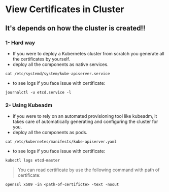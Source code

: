 # View Certificates in Cluster

## It's depends on how the cluster is created!!

### 1- Hard way

* If you were to deploy a Kubernetes cluster from scratch you generate all the certificates by yourself.
* deploy all the components as native services.

```
cat /etc/systemd/system/kube-apiserver.service
```

* to see logs if you face issue with certificate:

```
journalctl -u etcd.service -l
```

### 2- Using Kubeadm

*  if you were to rely on an automated provisioning tool like kubeadm, it takes care of automatically generating and configuring the cluster for you.
* deploy all the components as pods.

```
cat /etc/kubernetes/manifests/kube-apiserver.yaml
```

* to see logs if you face issue with certificate:

```
kubectl logs etcd-master
```

> You can read certificate by use the following command with path of certificate:

```
openssl x509 -in <path-of-certificte> -text -noout 
```

